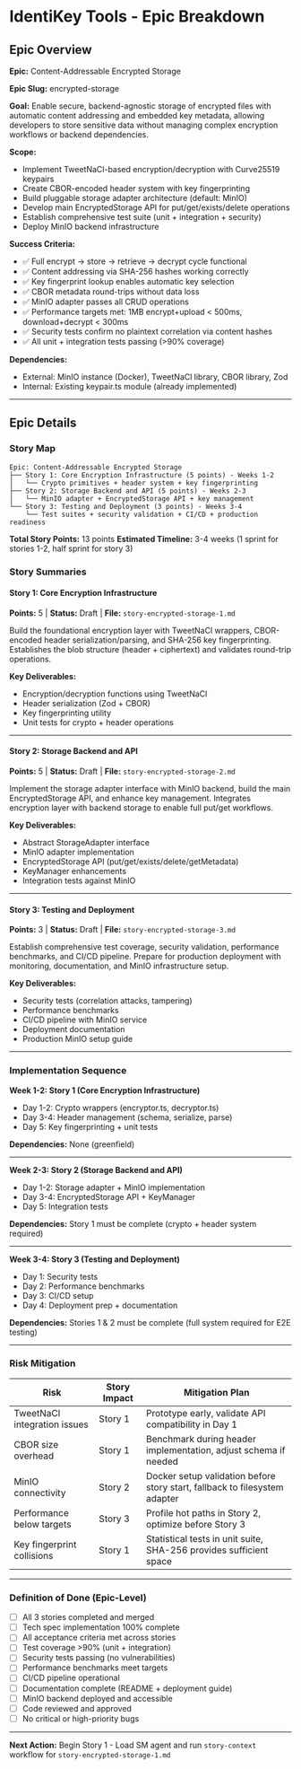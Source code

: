 # IdentiKey Tools - Epic Breakdown

## Epic Overview

**Epic:** Content-Addressable Encrypted Storage

**Epic Slug:** encrypted-storage

**Goal:** Enable secure, backend-agnostic storage of encrypted files with automatic content addressing and embedded key metadata, allowing developers to store sensitive data without managing complex encryption workflows or backend dependencies.

**Scope:**

- Implement TweetNaCl-based encryption/decryption with Curve25519 keypairs
- Create CBOR-encoded header system with key fingerprinting
- Build pluggable storage adapter architecture (default: MinIO)
- Develop main EncryptedStorage API for put/get/exists/delete operations
- Establish comprehensive test suite (unit + integration + security)
- Deploy MinIO backend infrastructure

**Success Criteria:**

- ✅ Full encrypt → store → retrieve → decrypt cycle functional
- ✅ Content addressing via SHA-256 hashes working correctly
- ✅ Key fingerprint lookup enables automatic key selection
- ✅ CBOR metadata round-trips without data loss
- ✅ MinIO adapter passes all CRUD operations
- ✅ Performance targets met: 1MB encrypt+upload < 500ms, download+decrypt < 300ms
- ✅ Security tests confirm no plaintext correlation via content hashes
- ✅ All unit + integration tests passing (>90% coverage)

**Dependencies:**

- External: MinIO instance (Docker), TweetNaCl library, CBOR library, Zod
- Internal: Existing keypair.ts module (already implemented)

---

## Epic Details

### Story Map

```
Epic: Content-Addressable Encrypted Storage
├── Story 1: Core Encryption Infrastructure (5 points) - Weeks 1-2
│   └── Crypto primitives + header system + key fingerprinting
├── Story 2: Storage Backend and API (5 points) - Weeks 2-3
│   └── MinIO adapter + EncryptedStorage API + key management
└── Story 3: Testing and Deployment (3 points) - Weeks 3-4
    └── Test suites + security validation + CI/CD + production readiness
```

**Total Story Points:** 13 points
**Estimated Timeline:** 3-4 weeks (1 sprint for stories 1-2, half sprint for story 3)

### Story Summaries

#### Story 1: Core Encryption Infrastructure

**Points:** 5 | **Status:** Draft | **File:** `story-encrypted-storage-1.md`

Build the foundational encryption layer with TweetNaCl wrappers, CBOR-encoded header serialization/parsing, and SHA-256 key fingerprinting. Establishes the blob structure (header + ciphertext) and validates round-trip operations.

**Key Deliverables:**

- Encryption/decryption functions using TweetNaCl
- Header serialization (Zod + CBOR)
- Key fingerprinting utility
- Unit tests for crypto + header operations

---

#### Story 2: Storage Backend and API

**Points:** 5 | **Status:** Draft | **File:** `story-encrypted-storage-2.md`

Implement the storage adapter interface with MinIO backend, build the main EncryptedStorage API, and enhance key management. Integrates encryption layer with backend storage to enable full put/get workflows.

**Key Deliverables:**

- Abstract StorageAdapter interface
- MinIO adapter implementation
- EncryptedStorage API (put/get/exists/delete/getMetadata)
- KeyManager enhancements
- Integration tests against MinIO

---

#### Story 3: Testing and Deployment

**Points:** 3 | **Status:** Draft | **File:** `story-encrypted-storage-3.md`

Establish comprehensive test coverage, security validation, performance benchmarks, and CI/CD pipeline. Prepare for production deployment with monitoring, documentation, and MinIO infrastructure setup.

**Key Deliverables:**

- Security tests (correlation attacks, tampering)
- Performance benchmarks
- CI/CD pipeline with MinIO service
- Deployment documentation
- Production MinIO setup guide

---

### Implementation Sequence

**Week 1-2: Story 1 (Core Encryption Infrastructure)**

- Day 1-2: Crypto wrappers (encryptor.ts, decryptor.ts)
- Day 3-4: Header management (schema, serialize, parse)
- Day 5: Key fingerprinting + unit tests

**Dependencies:** None (greenfield)

---

**Week 2-3: Story 2 (Storage Backend and API)**

- Day 1-2: Storage adapter + MinIO implementation
- Day 3-4: EncryptedStorage API + KeyManager
- Day 5: Integration tests

**Dependencies:** Story 1 must be complete (crypto + header system required)

---

**Week 3-4: Story 3 (Testing and Deployment)**

- Day 1: Security tests
- Day 2: Performance benchmarks
- Day 3: CI/CD setup
- Day 4: Deployment prep + documentation

**Dependencies:** Stories 1 & 2 must be complete (full system required for E2E testing)

---

### Risk Mitigation

| Risk                         | Story Impact | Mitigation Plan                                                            |
| ---------------------------- | ------------ | -------------------------------------------------------------------------- |
| TweetNaCl integration issues | Story 1      | Prototype early, validate API compatibility in Day 1                       |
| CBOR size overhead           | Story 1      | Benchmark during header implementation, adjust schema if needed            |
| MinIO connectivity           | Story 2      | Docker setup validation before story start, fallback to filesystem adapter |
| Performance below targets    | Story 3      | Profile hot paths in Story 2, optimize before Story 3                      |
| Key fingerprint collisions   | Story 1      | Statistical tests in unit suite, SHA-256 provides sufficient space         |

---

### Definition of Done (Epic-Level)

- [ ] All 3 stories completed and merged
- [ ] Tech spec implementation 100% complete
- [ ] All acceptance criteria met across stories
- [ ] Test coverage >90% (unit + integration)
- [ ] Security tests passing (no vulnerabilities)
- [ ] Performance benchmarks meet targets
- [ ] CI/CD pipeline operational
- [ ] Documentation complete (README + deployment guide)
- [ ] MinIO backend deployed and accessible
- [ ] Code reviewed and approved
- [ ] No critical or high-priority bugs

---

**Next Action:** Begin Story 1 - Load SM agent and run `story-context` workflow for `story-encrypted-storage-1.md`
